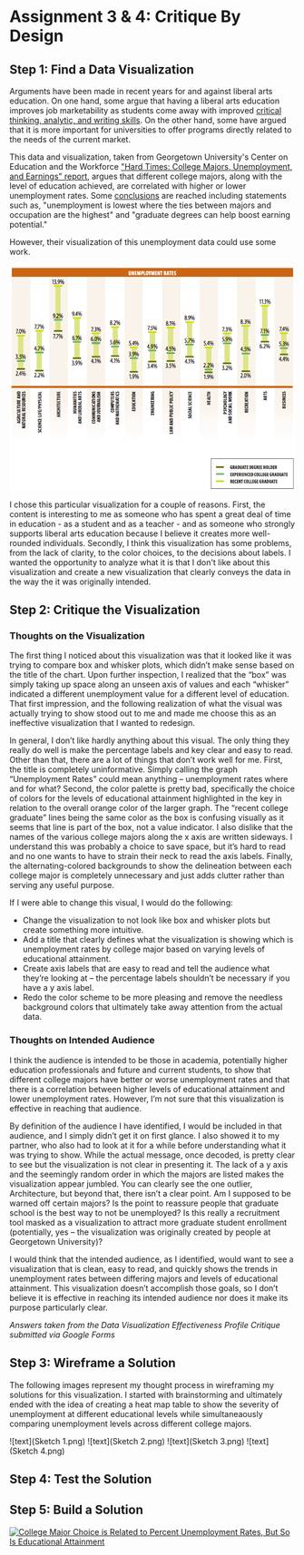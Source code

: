 # Assignment 3 & 4: Critique By Design

## Step 1: Find a Data Visualization

Arguments have been made in recent years for and against liberal arts education. On one hand, some argue that having a liberal arts education improves job marketability as students come away with improved [critical thinking, analytic, and writing skills](https://www.newgeography.com/content/003564-the-value-a-liberal-arts-education-landing-a-job). On the other hand, some have argued that it is more important for universities to offer programs directly related to the needs of the current market. 

This data and visualization, taken from Georgetown University's Center on Education and the Workforce ["Hard Times: College Majors, Unemployment, and Earnings" report](https://cew.georgetown.edu/cew-reports/hard-times-2012/#resources), argues that different college majors, along with the level of education achieved, are correlated with higher or lower unemployment rates. Some [conclusions](https://www.slideshare.net/CEWGeorgetown/hard-times-college-majors-unemployment-and-earnings-not-all-college-degrees-are-created-equal-54178784) are reached including statements such as, "unemployment is lowest where the ties between majors and occupation are the highest" and "graduate degrees can help boost earning potential."

However, their visualization of this unemployment data could use some work.

![text](Georgetown_Unemployment_By_Major.png)

I chose this particular visualization for a couple of reasons. First, the content is interesting to me as someone who has spent a great deal of time in education - as a student and as a teacher - and as someone who strongly supports liberal arts education because I believe it creates more well-rounded individuals. Secondly, I think this visualization has some problems, from the lack of clarity, to the color choices, to the decisions about labels. I wanted the opportunity to analyze what it is that I don't like about this visualization and create a new visualization that clearly conveys the data in the way the it was originally intended. 

## Step 2: Critique the Visualization

### Thoughts on the Visualization
The first thing I noticed about this visualization was that it looked like it was trying to compare box and whisker plots, which didn’t make sense based on the title of the chart. Upon further inspection, I realized that the “box” was simply taking up space along an unseen axis of values and each “whisker” indicated a different unemployment value for a different level of education. That first impression, and the following realization of what the visual was actually trying to show stood out to me and made me choose this as an ineffective visualization that I wanted to redesign. 

In general, I don’t like hardly anything about this visual. The only thing they really do well is make the percentage labels and key clear and easy to read. Other than that, there are a lot of things that don’t work well for me. First, the title is completely uninformative. Simply calling the graph “Unemployment Rates” could mean anything – unemployment rates where and for what? Second, the color palette is pretty bad, specifically the choice of colors for the levels of educational attainment highlighted in the key in relation to the overall orange color of the larger graph. The “recent college graduate” lines being the same color as the box is confusing visually as it seems that line is part of the box, not a value indicator. I also dislike that the names of the various college majors along the x axis are written sideways. I understand this was probably a choice to save space, but it’s hard to read and no one wants to have to strain their neck to read the axis labels. Finally, the alternating-colored backgrounds to show the delineation between each college major is completely unnecessary and just adds clutter rather than serving any useful purpose. 

If I were able to change this visual, I would do the following:
-	Change the visualization to not look like box and whisker plots but create something more intuitive.
-	Add a title that clearly defines what the visualization is showing which is unemployment rates by college major based on varying levels of educational attainment.
-	Create axis labels that are easy to read and tell the audience what they’re looking at – the percentage labels shouldn’t be necessary if you have a y axis label. 
-	Redo the color scheme to be more pleasing and remove the needless background colors that ultimately take away attention from the actual data.

### Thoughts on Intended Audience
I think the audience is intended to be those in academia, potentially higher education professionals and future and current students, to show that different college majors have better or worse unemployment rates and that there is a correlation between higher levels of educational attainment and lower unemployment rates. However, I’m not sure that this visualization is effective in reaching that audience.

By definition of the audience I have identified, I would be included in that audience, and I simply didn’t get it on first glance. I also showed it to my partner, who also had to look at it for a while before understanding what it was trying to show. While the actual message, once decoded, is pretty clear to see but the visualization is not clear in presenting it. The lack of a y axis and the seemingly random order in which the majors are listed makes the visualization appear jumbled. You can clearly see the one outlier, Architecture, but beyond that, there isn’t a clear point. Am I supposed to be warned off certain majors? Is the point to reassure people that graduate school is the best way to not be unemployed? Is this really a recruitment tool masked as a visualization to attract more graduate student enrollment (potentially, yes – the visualization was originally created by people at Georgetown University)? 

I would think that the intended audience, as I identified, would want to see a visualization that is clean, easy to read, and quickly shows the trends in unemployment rates between differing majors and levels of educational attainment. This visualization doesn’t accomplish those goals, so I don’t believe it is effective in reaching its intended audience nor does it make its purpose particularly clear.

*Answers taken from the Data Visualization Effectiveness Profile Critique submitted via Google Forms*

## Step 3: Wireframe a Solution 

The following images represent my thought process in wireframing my solutions for this visualization. I started with brainstorming and ultimately ended with the idea of creating a heat map table to show the severity of unemployment at different educational levels while simultaneaously comparing unemployment levels across different college majors. 

![text](Sketch 1.png)
![text](Sketch 2.png)
![text](Sketch 3.png)
![text](Sketch 4.png)

## Step 4: Test the Solution

## Step 5: Build a Solution

<div class='tableauPlaceholder' id='viz1636142430918' style='position: relative'><noscript><a href='#'><img alt='College Major Choice is Related to Percent Unemployment Rates, But So Is Educational Attainment ' src='https:&#47;&#47;public.tableau.com&#47;static&#47;images&#47;Co&#47;CollegeMajorUnemployment&#47;Sheet1&#47;1_rss.png' style='border: none' /></a></noscript><object class='tableauViz'  style='display:none;'><param name='host_url' value='https%3A%2F%2Fpublic.tableau.com%2F' /> <param name='embed_code_version' value='3' /> <param name='site_root' value='' /><param name='name' value='CollegeMajorUnemployment&#47;Sheet1' /><param name='tabs' value='no' /><param name='toolbar' value='yes' /><param name='static_image' value='https:&#47;&#47;public.tableau.com&#47;static&#47;images&#47;Co&#47;CollegeMajorUnemployment&#47;Sheet1&#47;1.png' /> <param name='animate_transition' value='yes' /><param name='display_static_image' value='yes' /><param name='display_spinner' value='yes' /><param name='display_overlay' value='yes' /><param name='display_count' value='yes' /><param name='language' value='en-US' /><param name='filter' value='publish=yes' /></object></div>                
<script type='text/javascript'>                    
  var divElement = document.getElementById('viz1636142430918');                    
  var vizElement = divElement.getElementsByTagName('object')[0];                    
  vizElement.style.width='100%';vizElement.style.height=(divElement.offsetWidth*0.75)+'px';                    
  var scriptElement = document.createElement('script');                    
  scriptElement.src = 'https://public.tableau.com/javascripts/api/viz_v1.js';                    
  vizElement.parentNode.insertBefore(scriptElement, vizElement);                
</script>
